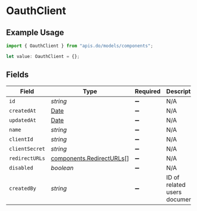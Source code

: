 # OauthClient

## Example Usage

```typescript
import { OauthClient } from "apis.do/models/components";

let value: OauthClient = {};
```

## Fields

| Field                                                                                         | Type                                                                                          | Required                                                                                      | Description                                                                                   |
| --------------------------------------------------------------------------------------------- | --------------------------------------------------------------------------------------------- | --------------------------------------------------------------------------------------------- | --------------------------------------------------------------------------------------------- |
| `id`                                                                                          | *string*                                                                                      | :heavy_minus_sign:                                                                            | N/A                                                                                           |
| `createdAt`                                                                                   | [Date](https://developer.mozilla.org/en-US/docs/Web/JavaScript/Reference/Global_Objects/Date) | :heavy_minus_sign:                                                                            | N/A                                                                                           |
| `updatedAt`                                                                                   | [Date](https://developer.mozilla.org/en-US/docs/Web/JavaScript/Reference/Global_Objects/Date) | :heavy_minus_sign:                                                                            | N/A                                                                                           |
| `name`                                                                                        | *string*                                                                                      | :heavy_minus_sign:                                                                            | N/A                                                                                           |
| `clientId`                                                                                    | *string*                                                                                      | :heavy_minus_sign:                                                                            | N/A                                                                                           |
| `clientSecret`                                                                                | *string*                                                                                      | :heavy_minus_sign:                                                                            | N/A                                                                                           |
| `redirectURLs`                                                                                | [components.RedirectURLs](../../models/components/redirecturls.md)[]                          | :heavy_minus_sign:                                                                            | N/A                                                                                           |
| `disabled`                                                                                    | *boolean*                                                                                     | :heavy_minus_sign:                                                                            | N/A                                                                                           |
| `createdBy`                                                                                   | *string*                                                                                      | :heavy_minus_sign:                                                                            | ID of related users document                                                                  |